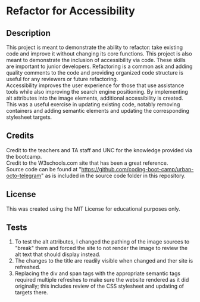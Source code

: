 # Refactor for Accessibility

## Description

This project is meant to demonstrate the ability to refactor: take existing code and improve it without changing its core functions.
This project is also meant to demonstrate the inclusion of accessibility via code.
These skills are important to junior developers.  Refactoring is a common ask and adding quality comments to the code and providing organized code structure is useful for any reviewers or future refactoring.  
Accessibility improves the user experience for those that use assistance tools while also improving the search engine positioning.
By implementing alt attributes into the image elements, additional accessibility is created.
This was a useful exercise in updating existing code, notably removing containers and adding semantic elements and updating the corresponding stylesheet targets.  


## Credits

Credit to the teachers and TA staff and UNC for the knowledge provided via the bootcamp.  
Credit to the W3schools.com site that has been a great reference.  
Source code can be found at "https://github.com/coding-boot-camp/urban-octo-telegram" as is included in the source code folder in this repository.  

## License

This was created using the MIT License for educational purposes only.  


## Tests

1.  To test the alt attributes, I changed the pathing of the image sources to "break" them and forced the site to not render the image to review the alt text that should display instead.  
2.  The changes to the title are readily visible when changed and ther site is refreshed.  
3.  Replacing the div and span tags with the appropriate semantic tags required multiple refreshes to make sure the website rendered as it did originally; this includes review of the CSS stylesheet and updating of targets there.  